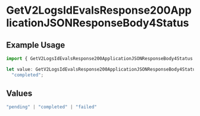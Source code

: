 # GetV2LogsIdEvalsResponse200ApplicationJSONResponseBody4Status

## Example Usage

```typescript
import { GetV2LogsIdEvalsResponse200ApplicationJSONResponseBody4Status } from "orq-poc-typescript-multi-env-version/models/operations";

let value: GetV2LogsIdEvalsResponse200ApplicationJSONResponseBody4Status =
  "completed";
```

## Values

```typescript
"pending" | "completed" | "failed"
```